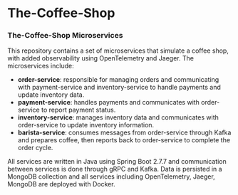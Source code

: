 # The-Coffee-Shop
### The-Coffee-Shop Microservices

This repository contains a set of microservices that simulate a coffee shop, with added observability using OpenTelemetry and Jaeger. The microservices include:

- **order-service**: responsible for managing orders and communicating with payment-service and inventory-service to handle payments and update inventory data.
- **payment-service**: handles payments and communicates with order-service to report payment status.
- **inventory-service**: manages inventory data and communicates with order-service to update inventory information.
- **barista-service**: consumes messages from order-service through Kafka and prepares coffee, then reports back to order-service to complete the order cycle.

All services are written in Java using Spring Boot 2.7.7 and communication between services is done through gRPC and Kafka. Data is persisted in a MongoDB collection and all services including OpenTelemetry, Jaeger, MongoDB are deployed with Docker.
